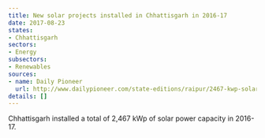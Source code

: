```yaml
---
title: New solar projects installed in Chhattisgarh in 2016-17
date: 2017-08-23
states:
- Chhattisgarh
sectors:
- Energy
subsectors:
- Renewables
sources:
- name: Daily Pioneer
  url: http://www.dailypioneer.com/state-editions/raipur/2467-kwp-solar-capacity-installed-in-cgarh-last-year-centre.html
details: []
---
```


Chhattisgarh installed a total of 2,467 kWp of solar power capacity in 2016-17.
